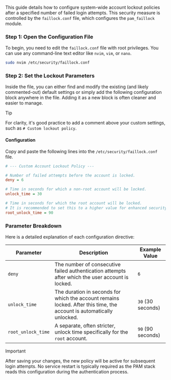 
This guide details how to configure system-wide account lockout policies after a specified number of failed login attempts. This security measure is controlled by the `faillock.conf` file, which configures the `pam_faillock` module.

### Step 1: Open the Configuration File

To begin, you need to edit the `faillock.conf` file with root privileges. You can use any command-line text editor like `nvim`, `vim`, or `nano`.

```bash
sudo nvim /etc/security/faillock.conf
```

### Step 2: Set the Lockout Parameters

Inside the file, you can either find and modify the existing (and likely commented-out) default settings or simply add the following configuration block anywhere in the file. Adding it as a new block is often cleaner and easier to manage.

> [!TIP]
> For clarity, it's good practice to add a comment above your custom settings, such as `# Custom lockout policy`.

#### Configuration

Copy and paste the following lines into the `/etc/security/faillock.conf` file.

```ini
# --- Custom Account Lockout Policy ---

# Number of failed attempts before the account is locked.
deny = 6

# Time in seconds for which a non-root account will be locked.
unlock_time = 30

# Time in seconds for which the root account will be locked.
# It is recommended to set this to a higher value for enhanced security.
root_unlock_time = 90
```

### Parameter Breakdown

Here is a detailed explanation of each configuration directive:

| Parameter | Description | Example Value |
|---|---|---|
| `deny` | The number of consecutive failed authentication attempts after which the user account is locked. | `6` |
| `unlock_time` | The duration in seconds for which the account remains locked. After this time, the account is automatically unlocked. | `30` (30 seconds) |
| `root_unlock_time` | A separate, often stricter, unlock time specifically for the `root` account. | `90` (90 seconds) |

> [!IMPORTANT]
> After saving your changes, the new policy will be active for subsequent login attempts. No service restart is typically required as the PAM stack reads this configuration during the authentication process.


